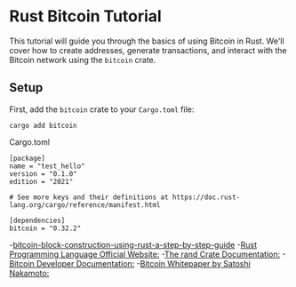 # Rust Bitcoin Tutorial

This tutorial will guide you through the basics of using Bitcoin in Rust. We'll cover how to create addresses, generate transactions, and interact with the Bitcoin network using the `bitcoin` crate.

## Setup

First, add the `bitcoin` crate to your `Cargo.toml` file:

    cargo add bitcoin

Cargo.toml

    [package]
    name = "test_hello"
    version = "0.1.0"
    edition = "2021"

    # See more keys and their definitions at https://doc.rust-lang.org/cargo/reference/manifest.html

    [dependencies]
    bitcoin = "0.32.2"

-[bitcoin-block-construction-using-rust-a-step-by-step-guide](https://medium.com/@Collinszurum/bitcoin-block-construction-using-rust-a-step-by-step-guide-2c961d5e1af2)
-[Rust Programming Language Official Website:](https://www.rust-lang.org/)
-[The rand Crate Documentation:](https://docs.rs/rand/0.8.5/rand/)
-[Bitcoin Developer Documentation:](https://developer.bitcoin.org/)
-[Bitcoin Whitepaper by Satoshi Nakamoto:](https://bitcoin.org/bitcoin.pdf)